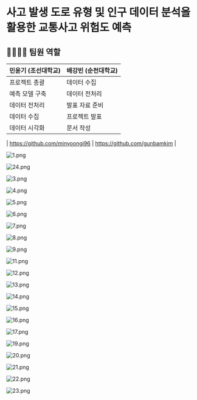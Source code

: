 # 사고 발생 도로 유형 및 인구 데이터 분석을 활용한 교통사고 위험도 예측

## 👨‍👩‍👦‍👦 팀원 역할

| 민윤기 (조선대학교) | 배강빈 (순천대학교) |
| --- | --- |
| 프로젝트 총괄 | 데이터 수집 |
| 예측 모델 구축 | 데이터 전처리 |
| 데이터 전처리 | 발표 자료 준비 |
| 데이터 수집 | 프로젝트 발표 |
| 데이터 시각화 | 문서 작성 |

| https://github.com/minyoongi96 | https://github.com/gunbamkim |

![1.png](./images/1.png)

![24.png](./images/24.png)

![3.png](./images/3.png)

![4.png](./images/4.png)

![5.png](./images/5.png)

![6.png](./images/6.png)

![7.png](./images/7.png)

![8.png](./images/8.png)

![9.png](./images/9.png)

![11.png](./images/11.png)

![12.png](./images/12.png)

![13.png](./images/13.png)

![14.png](./images/14.png)

![15.png](./images/15.png)

![16.png](./images/16.png)

![17.png](./images/17.png)

![19.png](./images/19.png)

![20.png](./images/20.png)

![21.png](./images/21.png)

![22.png](./images/22.png)

![23.png](./images/23.png)
